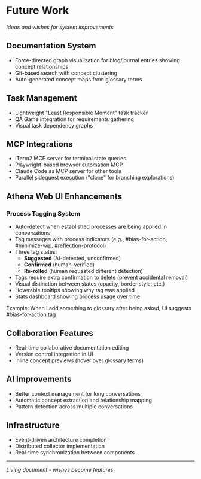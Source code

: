 # Future Work

*Ideas and wishes for system improvements*

## Documentation System
- Force-directed graph visualization for blog/journal entries showing concept relationships
- Git-based search with concept clustering
- Auto-generated concept maps from glossary terms

## Task Management
- Lightweight "Least Responsible Moment" task tracker
- QA Game integration for requirements gathering
- Visual task dependency graphs

## MCP Integrations
- iTerm2 MCP server for terminal state queries
- Playwright-based browser automation MCP
- Claude Code as MCP server for other tools
- Parallel sidequest execution ("clone" for branching explorations)

## Athena Web UI Enhancements

### Process Tagging System
- Auto-detect when established processes are being applied in conversations
- Tag messages with process indicators (e.g., #bias-for-action, #minimize-wip, #reflection-protocol)
- Three tag states:
  - **Suggested** (AI-detected, unconfirmed)
  - **Confirmed** (human-verified)
  - **Re-rolled** (human requested different detection)
- Tags require extra confirmation to delete (prevent accidental removal)
- Visual distinction between states (opacity, border style, etc.)
- Hoverable tooltips showing why tag was applied
- Stats dashboard showing process usage over time

Example: When I add something to glossary after being asked, UI suggests #bias-for-action tag

## Collaboration Features
- Real-time collaborative documentation editing
- Version control integration in UI
- Inline concept previews (hover over glossary terms)

## AI Improvements
- Better context management for long conversations
- Automatic concept extraction and relationship mapping
- Pattern detection across multiple conversations

## Infrastructure
- Event-driven architecture completion
- Distributed collector implementation
- Real-time synchronization between components

---
*Living document - wishes become features*